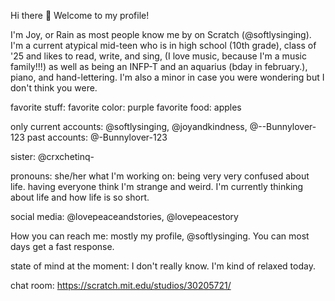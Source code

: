 Hi there 👋 Welcome to my profile!

I'm Joy, or Rain as most people know me by on Scratch (@softlysinging). 
I'm a current atypical mid-teen who is in high school (10th grade), class of '25 and likes to read, write, and sing, (I love music, because I'm a music family!!!) as well as being an INFP-T and an aquarius (bday in 
february.), piano, and hand-lettering. I'm also a minor in case you were wondering but I don't think you were. 

favorite stuff: 
favorite color: purple
favorite food: apples

only current accounts: @softlysinging, @joyandkindness, @--Bunnylover-123
past accounts: @-Bunnylover-123

sister: @crxchetinq-

pronouns: she/her
what I'm working on: being very very confused about life. 
having everyone think I'm strange and weird. 
I'm currently thinking about life and how life is so short. 

social media: @lovepeaceandstories, @lovepeacestory

How you can reach me: mostly my profile, @softlysinging. You can most days get a fast response. 

state of mind at the moment: I don't really know. I'm kind of relaxed today. 

chat room: https://scratch.mit.edu/studios/30205721/


